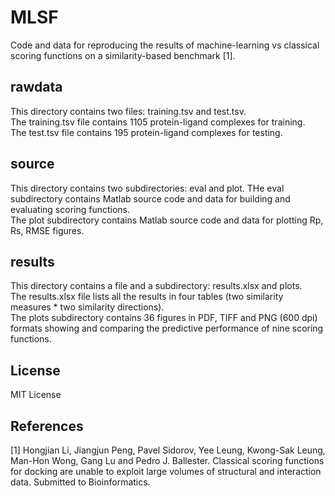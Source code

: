 # MLSF
Code and data for reproducing the results of machine-learning vs classical scoring functions on a similarity-based benchmark [1].

## rawdata
This directory contains two files: training.tsv and test.tsv.  
The training.tsv file contains 1105 protein-ligand complexes for training.  
The test.tsv file contains 195 protein-ligand complexes for testing.  

## source
This directory contains two subdirectories: eval and plot.
THe eval subdirectory contains Matlab source code and data for building and evaluating scoring functions.  
The plot subdirectory contains Matlab source code and data for plotting Rp, Rs, RMSE figures.  

## results
This directory contains a file and a subdirectory: results.xlsx and plots.  
The results.xlsx file lists all the results in four tables (two similarity measures * two similarity directions).  
The plots subdirectory contains 36 figures in PDF, TIFF and PNG (600 dpi) formats showing and comparing the predictive performance of nine scoring functions.  

## License
MIT License

## References
[1] Hongjian Li, Jiangjun Peng, Pavel Sidorov, Yee Leung, Kwong-Sak Leung, Man-Hon Wong, Gang Lu and Pedro J. Ballester. Classical scoring functions for docking are unable to exploit large volumes of structural and interaction data. Submitted to Bioinformatics.
